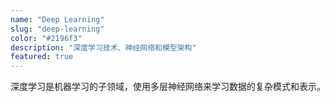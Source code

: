 ```yaml
---
name: "Deep Learning"
slug: "deep-learning"
color: "#2196f3"
description: "深度学习技术、神经网络和模型架构"
featured: true
---
```


深度学习是机器学习的子领域，使用多层神经网络来学习数据的复杂模式和表示。
